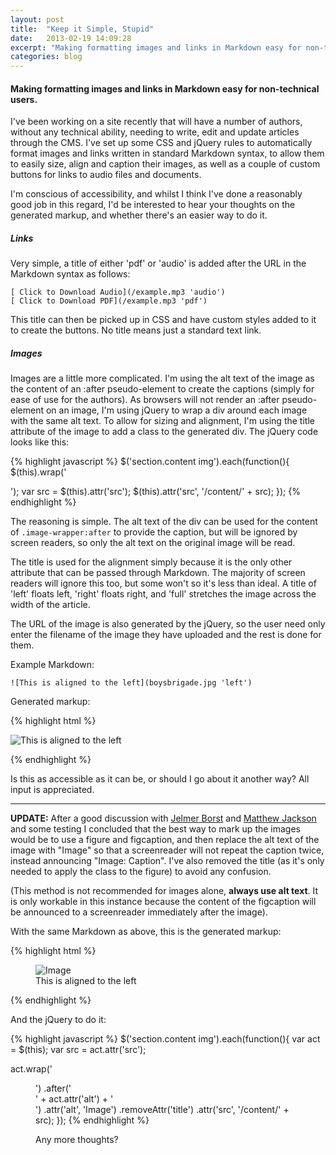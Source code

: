 ```yaml
---
layout: post
title:  "Keep it Simple, Stupid"
date:   2013-02-19 14:09:28
excerpt: "Making formatting images and links in Markdown easy for non-technical users."
categories: blog
---
```


#### Making formatting images and links in Markdown easy for non-technical users.

I've been working on a site recently that will have a number of authors, without any technical ability, needing to write, edit and update articles through the CMS. I've set up some CSS and jQuery rules to automatically format images and links written in standard Markdown syntax, to allow them to easily size, align and caption their images, as well as a couple of custom buttons for links to audio files and documents.

I'm conscious of accessibility, and whilst I think I've done a reasonably good job in this regard, I'd be interested to hear your thoughts on the generated markup, and whether there's an easier way to do it.

##### Links

Very simple, a title of either 'pdf' or 'audio' is added after the URL in the Markdown syntax as follows:

    [ Click to Download Audio](/example.mp3 'audio')
    [ Click to Download PDF](/example.mp3 'pdf')

This title can then be picked up in CSS and have custom styles added to it to create the buttons. No title means just a standard text link.

##### Images

Images are a little more complicated. I'm using the alt text of the image as the content of an :after pseudo-element to create the captions (simply for ease of use for the authors). As browsers will not render an :after pseudo-element on an image, I'm using jQuery to wrap a div around each image with the same alt text. To allow for sizing and alignment, I'm using the title attribute of the image to add a class to the generated div. The jQuery code looks like this:

{% highlight javascript %}
$('section.content img').each(function(){
  $(this).wrap('<div class="image-wrapper ' + $(this).attr('title') + '" alt="' + $(this).attr('alt') + '" />');
  var src = $(this).attr('src');
  $(this).attr('src', '<?php echo base_url(); ?>/content/' + src);
});
{% endhighlight %}

The reasoning is simple. The alt text of the div can be used for the content of `.image-wrapper:after` to provide the caption, but will be ignored by screen readers, so only the alt text on the original image will be read.

The title is used for the alignment simply because it is the only other attribute that can be passed through Markdown. The majority of screen readers will ignore this too, but some won't so it's less than ideal. A title of 'left' floats left, 'right' floats right, and 'full' stretches the image across the width of the article.

The URL of the image is also generated by the jQuery, so the user need only enter the filename of the image they have uploaded and the rest is done for them.

Example Markdown:

    ![This is aligned to the left](boysbrigade.jpg 'left')

Generated markup:

{% highlight html %}
<p>
  <div class="image-wrapper left" alt="This is aligned to the left">
    <img src="/bmc/content/boysbrigade.jpg" alt="This is aligned to the left" title="left">
  </div>
</p>
{% endhighlight %}

Is this as accessible as it can be, or should I go about it another way? All input is appreciated.

---

**UPDATE:** After a good discussion with [Jelmer Borst](http://twitter.com/japborst) and [Matthew Jackson](http://twitter.com/matthewbeta) and some testing I concluded that the best way to mark up the images would be to use a figure and figcaption, and then replace the alt text of the image with "Image" so that a screenreader will not repeat the caption twice, instead announcing "Image: Caption". I've also removed the title (as it's only needed to apply the class to the figure) to avoid any confusion.

(This method is not recommended for images alone, **always use alt text**. It is only workable in this instance because the content of the figcaption will be announced to a screenreader immediately after the image).

With the same Markdown as above, this is the generated markup:

{% highlight html %}
<p>
  <figure class="image-wrapper left">
    <img src="/bmc/content/boysbrigade.jpg" alt="Image">
    <figcaption>This is aligned to the left</figcaption>
  </figure>
</p>
{% endhighlight %}

And the jQuery to do it:

{% highlight javascript %}
$('section.content img').each(function(){
  var act = $(this);
  var src = act.attr('src');

  act.wrap('<figure class="image-wrapper ' + act.attr('title') + '" />')
     .after('<figcaption>' + act.attr('alt') + '</figcaption>')
     .attr('alt', 'Image')
     .removeAttr('title')
     .attr('src', '<?php echo base_url(); ?>/content/' + src);
});
{% endhighlight %}

Any more thoughts?